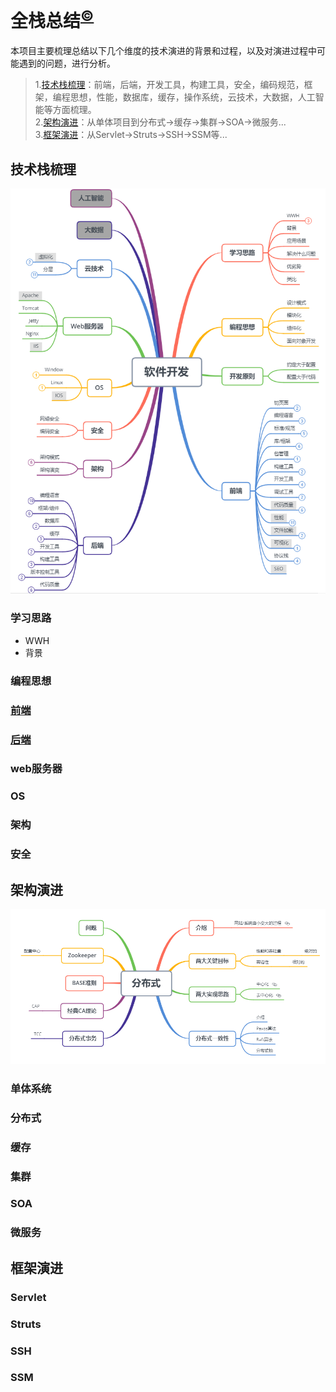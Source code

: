 # 全栈总结<sup>[©](https://github.com/zhangyangbing)</sup>
本项目主要梳理总结以下几个维度的技术演进的背景和过程，以及对演进过程中可能遇到的问题，进行分析。<br/>
>1.[技术栈梳理](#技术栈梳理)：前端，后端，开发工具，构建工具，安全，编码规范，框架，编程思想，性能，数据库，缓存，操作系统，云技术，大数据，人工智能等方面梳理。<br/>
>2.[架构演进](#架构演进)：从单体项目到分布式->缓存->集群->SOA->微服务...<br/>
>3.[框架演进](#框架演进)：从Servlet->Struts->SSH->SSM等...<br/>

## 技术栈梳理
![技术栈](.README_images/技术栈.png)

### 学习思路
* WWH
* 背景
### 编程思想
### [前端](1_Stack/11_FrontEnd/README.md)
### [后端](1_Stack/12_BackEnd/README.md)
### web服务器
### OS
### 架构
### 安全

## 架构演进
![分布式](.README_images/分布式.png)

### 单体系统
### 分布式
### 缓存
### 集群
### SOA
### 微服务

## 框架演进

### Servlet
### Struts
### SSH
### SSM
